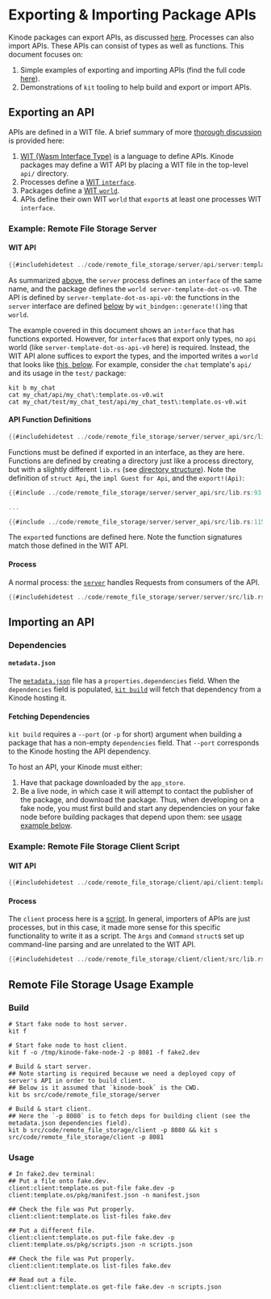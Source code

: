 # Exporting & Importing Package APIs

Kinode packages can export APIs, as discussed [here](../process/wit-apis.md).
Processes can also import APIs.
These APIs can consist of types as well as functions.
This document focuses on:
1. Simple examples of exporting and importing APIs (find the full code [here](https://github.com/kinode-dao/kinode-book/tree/main/src/code/remote_file_storage)).
2. Demonstrations of `kit` tooling to help build and export or import APIs.

## Exporting an API

APIs are defined in a WIT file.
A brief summary of more [thorough discussion](../process/wit-apis.md#high-level-overview) is provided here:
1. [WIT (Wasm Interface Type)](https://component-model.bytecodealliance.org/design/wit.html) is a language to define APIs.
   Kinode packages may define a WIT API by placing a WIT file in the top-level `api/` directory.
2. Processes define a [WIT `interface`](https://component-model.bytecodealliance.org/design/wit.html#interfaces).
3. Packages define a [WIT `world`](https://component-model.bytecodealliance.org/design/wit.html#worlds).
4. APIs define their own WIT `world` that `export`s at least one processes WIT `interface`.

### Example: Remote File Storage Server

#### WIT API

```rust
{{#includehidetest ../code/remote_file_storage/server/api/server:template.os-v0.wit}}
```

As summarized [above](#exporting-an-api), the `server` process defines an `interface` of the same name, and the package defines the `world server-template-dot-os-v0`.
The API is defined by `server-template-dot-os-api-v0`: the functions in the `server` interface are defined [below](#api-function-definitions) by `wit_bindgen::generate!()`ing that `world`.

The example covered in this document shows an `interface` that has functions exported.
However, for `interface`s that export only types, no `api` world (like `server-template-dot-os-api-v0` here) is required.
Instead, the WIT API alone suffices to export the types, and the imported writes a `world` that looks like [this, below](#wit-api-1).
For example, consider the `chat` template's `api/` and its usage in the `test/` package:
```
kit b my_chat
cat my_chat/api/my_chat\:template.os-v0.wit
cat my_chat/test/my_chat_test/api/my_chat_test\:template.os-v0.wit
```

#### API Function Definitions

```rust
{{#includehidetest ../code/remote_file_storage/server/server_api/src/lib.rs}}
```

Functions must be defined if exported in an interface, as they are here.
Functions are defined by creating a directory just like a process directory, but with a slightly different `lib.rs` (see [directory structure](https://github.com/kinode-dao/kinode-book/tree/main/src/code/remote_file_storage/server/server_api)).
Note the definition of `struct Api`, the `impl Guest for Api`, and the `export!(Api)`:
```rust
{{#include ../code/remote_file_storage/server/server_api/src/lib.rs:93:94}}

...

{{#include ../code/remote_file_storage/server/server_api/src/lib.rs:115:116}}
```
The `export`ed functions are defined here.
Note the function signatures match those defined in the WIT API.

#### Process

A normal process: the [`server`](https://github.com/kinode-dao/kinode-book/tree/main/src/code/remote_file_storage/server/server/src/lib.rs) handles Requests from consumers of the API.

```rust
{{#includehidetest ../code/remote_file_storage/server/server/src/lib.rs}}
```

## Importing an API

### Dependencies

#### `metadata.json`

The [`metadata.json`](https://github.com/kinode-dao/kinode-book/blob/main/src/code/remote_file_storage/client/metadata.json#L14-L16) file has a `properties.dependencies` field.
When the `dependencies` field is populated, [`kit build`](../kit/build.md) will fetch that dependency from a Kinode hosting it.

#### Fetching Dependencies

`kit build` requires a `--port` (or `-p` for short) argument when building a package that has a non-empty `dependencies` field.
That `--port` corresponds to the Kinode hosting the API dependency.

To host an API, your Kinode must either:
1. Have that package downloaded by the `app_store`.
2. Be a live node, in which case it will attempt to contact the publisher of the package, and download the package.
Thus, when developing on a fake node, you must first build and start any dependencies on your fake node before building packages that depend upon them: see [usage example below](#remote-file-storage-usage-example).

### Example: Remote File Storage Client Script

#### WIT API

```rust
{{#includehidetest ../code/remote_file_storage/client/api/client:template.os-v0.wit}}
```

#### Process

The `client` process here is a [script](../cookbook/writing_scripts.md).
In general, importers of APIs are just processes, but in this case, it made more sense for this specific functionality to write it as a script.
The `Args` and `Command` `struct`s set up command-line parsing and are unrelated to the WIT API.

```rust
{{#includehidetest ../code/remote_file_storage/client/client/src/lib.rs}}
```

## Remote File Storage Usage Example

### Build

```
# Start fake node to host server.
kit f

# Start fake node to host client.
kit f -o /tmp/kinode-fake-node-2 -p 8081 -f fake2.dev

# Build & start server.
## Note starting is required because we need a deployed copy of server's API in order to build client.
## Below is it assumed that `kinode-book` is the CWD.
kit bs src/code/remote_file_storage/server

# Build & start client.
## Here the `-p 8080` is to fetch deps for building client (see the metadata.json dependencies field).
kit b src/code/remote_file_storage/client -p 8080 && kit s src/code/remote_file_storage/client -p 8081
```

### Usage

```
# In fake2.dev terminal:
## Put a file onto fake.dev.
client:client:template.os put-file fake.dev -p client:template.os/pkg/manifest.json -n manifest.json

## Check the file was Put properly.
client:client:template.os list-files fake.dev

## Put a different file.
client:client:template.os put-file fake.dev -p client:template.os/pkg/scripts.json -n scripts.json

## Check the file was Put properly.
client:client:template.os list-files fake.dev

## Read out a file.
client:client:template.os get-file fake.dev -n scripts.json
```
